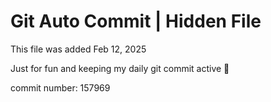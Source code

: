 # Git Auto Commit | Hidden File

This file was added Feb 12, 2025

Just for fun and keeping my daily git commit active 🤪

commit number: 157969
